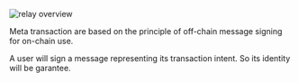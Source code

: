 ![relay overview](https://raw.githubusercontent.com/rocksideio/technicaldoc/master/images/tx-relay-overview.png "Relay overview")

Meta transaction are based on the principle of off-chain message signing for on-chain use.

A user will sign a message representing its transaction intent. So its identity will be garantee.

